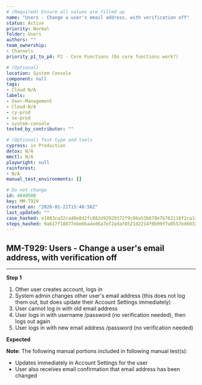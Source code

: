 ```yaml
---
# (Required) Ensure all values are filled up
name: "Users - Change a user's email address, with verification off"
status: Active
priority: Normal
folder: Users
authors: ""
team_ownership:
- Channels
priority_p1_to_p4: P2 - Core Functions (Do core functions work?)

# (Optional)
location: System Console
component: null
tags:
- Cloud N/A
labels:
- User-Management
- Cloud-N/A
- cy-prod
- se-prod
- system-console
tested_by_contributor: ""

# (Optional) Test type and tools
cypress: in Production
detox: N/A
mmctl: N/A
playwright: null
rainforest:
- N/A
manual_test_environments: []

# Do not change
id: 4049500
key: MM-T929
created_on: "2020-01-21T15:48:56Z"
last_updated: ""
case_hashed: e1883ca32ca40e8d2fc882d92929372f9c86a53b678e7b762118f2ca1360afc106972ec0d1a37178e272dc93fafc01f9
steps_hashed: 9a617f18877ebe66a4ed6a7ef2adaf8521d2214f0b99f7a0557ed603205b1289ac230336f0ee0a45314c96253faa2429
---
```


<!-- (Auto-generated) Based on frontmatter's "key" and "name" -->

## MM-T929: Users - Change a user's email address, with verification off

---

**Step 1**

1. Other user creates account, logs in
2. System admin changes other user's email address (this does not log them out, but does update their Account Settings immediately)
3. User cannot log in with old email address
4. User logs in with username /password (no verification needed), then logs out again
5. User logs in with new email address /password (no verification needed)

**Expected**

**Note**: The following manual portions included in following manual test(s):

- Updates immediately in Account Settings for the user
- User also receives email confirmation that email address has been changed
